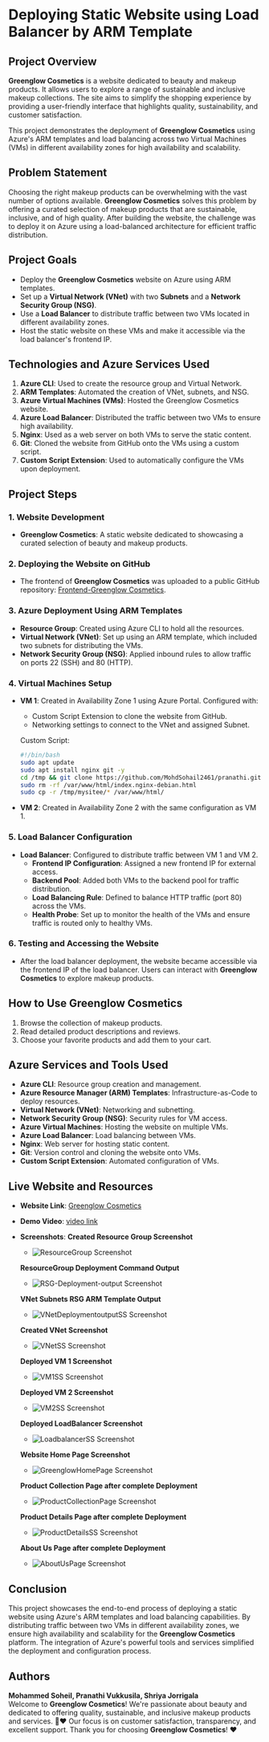 # Deploying Static Website using Load Balancer by ARM Template

## Project Overview

**Greenglow Cosmetics** is a website dedicated to beauty and makeup products. It allows users to explore a range of sustainable and inclusive makeup collections. The site aims to simplify the shopping experience by providing a user-friendly interface that highlights quality, sustainability, and customer satisfaction.

This project demonstrates the deployment of **Greenglow Cosmetics** using Azure's ARM templates and load balancing across two Virtual Machines (VMs) in different availability zones for high availability and scalability.

## Problem Statement

Choosing the right makeup products can be overwhelming with the vast number of options available. **Greenglow Cosmetics** solves this problem by offering a curated selection of makeup products that are sustainable, inclusive, and of high quality. After building the website, the challenge was to deploy it on Azure using a load-balanced architecture for efficient traffic distribution.

## Project Goals

- Deploy the **Greenglow Cosmetics** website on Azure using ARM templates.
- Set up a **Virtual Network (VNet)** with two **Subnets** and a **Network Security Group (NSG)**.
- Use a **Load Balancer** to distribute traffic between two VMs located in different availability zones.
- Host the static website on these VMs and make it accessible via the load balancer's frontend IP.

## Technologies and Azure Services Used

1. **Azure CLI**: Used to create the resource group and Virtual Network.
2. **ARM Templates**: Automated the creation of VNet, subnets, and NSG.
3. **Azure Virtual Machines (VMs)**: Hosted the Greenglow Cosmetics website.
4. **Azure Load Balancer**: Distributed the traffic between two VMs to ensure high availability.
5. **Nginx**: Used as a web server on both VMs to serve the static content.
6. **Git**: Cloned the website from GitHub onto the VMs using a custom script.
7. **Custom Script Extension**: Used to automatically configure the VMs upon deployment.

## Project Steps

### 1. Website Development
- **Greenglow Cosmetics**: A static website dedicated to showcasing a curated selection of beauty and makeup products. 

### 2. Deploying the Website on GitHub
- The frontend of **Greenglow Cosmetics** was uploaded to a public GitHub repository: [Frontend-Greenglow Cosmetics](https://github.com/MohdSohail2461/pranathi.git).

### 3. Azure Deployment Using ARM Templates
- **Resource Group**: Created using Azure CLI to hold all the resources.
- **Virtual Network (VNet)**: Set up using an ARM template, which included two subnets for distributing the VMs.
- **Network Security Group (NSG)**: Applied inbound rules to allow traffic on ports 22 (SSH) and 80 (HTTP).
  
### 4. Virtual Machines Setup
- **VM 1**: Created in Availability Zone 1 using Azure Portal. Configured with:
  - Custom Script Extension to clone the website from GitHub.
  - Networking settings to connect to the VNet and assigned Subnet.
  
  Custom Script:
  ```bash
  #!/bin/bash
  sudo apt update
  sudo apt install nginx git -y
  cd /tmp && git clone https://github.com/MohdSohail2461/pranathi.git mysitee
  sudo rm -rf /var/www/html/index.nginx-debian.html
  sudo cp -r /tmp/mysitee/* /var/www/html/
  ```

- **VM 2**: Created in Availability Zone 2 with the same configuration as VM 1.

### 5. Load Balancer Configuration
- **Load Balancer**: Configured to distribute traffic between VM 1 and VM 2.
  - **Frontend IP Configuration**: Assigned a new frontend IP for external access.
  - **Backend Pool**: Added both VMs to the backend pool for traffic distribution.
  - **Load Balancing Rule**: Defined to balance HTTP traffic (port 80) across the VMs.
  - **Health Probe**: Set up to monitor the health of the VMs and ensure traffic is routed only to healthy VMs.

### 6. Testing and Accessing the Website
- After the load balancer deployment, the website became accessible via the frontend IP of the load balancer. Users can interact with **Greenglow Cosmetics** to explore makeup products.

## How to Use Greenglow Cosmetics

1. Browse the collection of makeup products.
2. Read detailed product descriptions and reviews.
3. Choose your favorite products and add them to your cart.

## Azure Services and Tools Used

- **Azure CLI**: Resource group creation and management.
- **Azure Resource Manager (ARM) Templates**: Infrastructure-as-Code to deploy resources.
- **Virtual Network (VNet)**: Networking and subnetting.
- **Network Security Group (NSG)**: Security rules for VM access.
- **Azure Virtual Machines**: Hosting the website on multiple VMs.
- **Azure Load Balancer**: Load balancing between VMs.
- **Nginx**: Web server for hosting static content.
- **Git**: Version control and cloning the website onto VMs.
- **Custom Script Extension**: Automated configuration of VMs.

## Live Website and Resources

- **Website Link**: [Greenglow Cosmetics](https://github.com/MohdSohail2461/pranathi.git)
- **Demo Video**: [video link ](https://drive.google.com/file/d/11Q-mJsoEwPNA-NsrP8FwVMfpvXQ_p_H7/view?usp=drive_link)
- **Screenshots**:
  **Created Resource Group Screenshot**
  - ![ResourceGroup Screenshot](./ProjectScreenshots/ResourceGroupSS.png)
    
  **ResourceGroup Deployment Command Output**
  - ![RSG-Deployment-output Screenshot](./ProjectScreenshots/RSG-Deployment-output.png)

  **VNet Subnets RSG ARM Template Output**
  - ![VNetDeploymentoutputSS Screenshot](./ProjectScreenshots/VNetDeploymentoutputSS.png)

   **Created VNet Screenshot** 
  - ![VNetSS Screenshot](./ProjectScreenshots/VNetSS.png)

   **Deployed VM 1 Screenshot**
  - ![VM1SS Screenshot](./ProjectScreenshots/VM1SS.png)

  **Deployed VM 2 Screenshot**
  - ![VM2SS Screenshot](./ProjectScreenshots/VM2SS.png)

  **Deployed LoadBalancer Screenshot**
  - ![LoadbalancerSS Screenshot](./ProjectScreenshots/LoadbalancerSS.png)

  **Website Home Page Screenshot**
  - ![GreenglowHomePage Screenshot](./ProjectScreenshots/GreenglowHomePage.png)

  **Product Collection Page after complete Deployment**
  - ![ProductCollectionPage Screenshot](./ProjectScreenshots/ProductCollectionPage.png)

  **Product Details Page after complete Deployment**
  - ![ProductDetailsSS Screenshot](./ProjectScreenshots/ProductDetailsSS.png)

  **About Us Page after complete Deployment**
  - ![AboutUsPage Screenshot](./ProjectScreenshots/AboutUsPage.png)

## Conclusion

This project showcases the end-to-end process of deploying a static website using Azure's ARM templates and load balancing capabilities. By distributing traffic between two VMs in different availability zones, we ensure high availability and scalability for the **Greenglow Cosmetics** platform. The integration of Azure's powerful tools and services simplified the deployment and configuration process.

## Authors

**Mohammed Soheil, Pranathi Vukkusila, Shriya Jorrigala**  
Welcome to **Greenglow Cosmetics**! We're passionate about beauty and dedicated to offering quality, sustainable, and inclusive makeup products and services. 💄❤️ Our focus is on customer satisfaction, transparency, and excellent support. Thank you for choosing **Greenglow Cosmetics**! ❤️